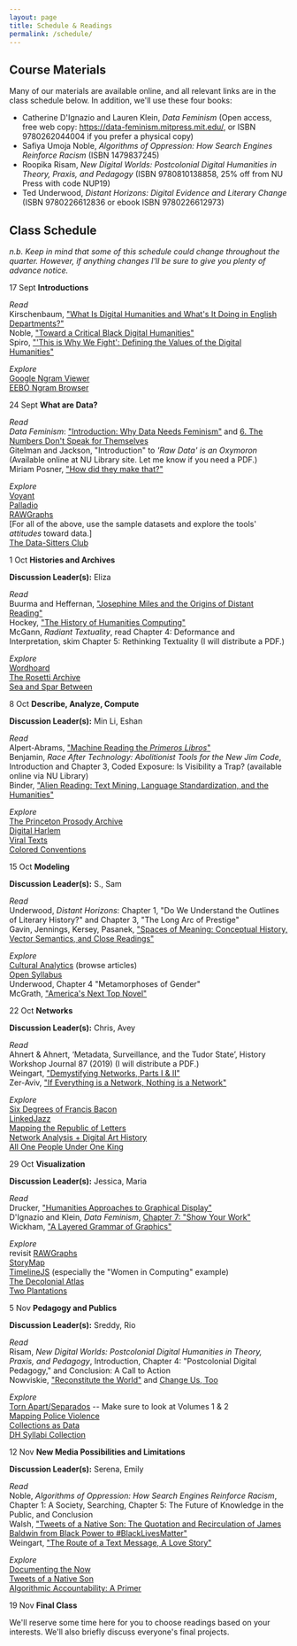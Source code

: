 ```yaml
---
layout: page
title: Schedule & Readings
permalink: /schedule/
---
```


## Course Materials

Many of our materials are available online, and all relevant links are in the class schedule below. In addition, we'll use these four books:

- Catherine D'Ignazio and Lauren Klein, *Data Feminism* (Open access, free web copy: https://data-feminism.mitpress.mit.edu/, or ISBN 9780262044004 if you prefer a physical copy)
- Safiya Umoja Noble, *Algorithms of Oppression: How Search Engines Reinforce Racism* (ISBN 1479837245)
- Roopika Risam, *New Digital Worlds: Postcolonial Digital Humanities in Theory, Praxis, and Pedagogy* (ISBN 9780810138858, 25% off from NU Press with code NUP19)
- Ted Underwood, *Distant Horizons: Digital Evidence and Literary Change* (ISBN 9780226612836 or ebook ISBN 9780226612973)


## Class Schedule

*n.b. Keep in mind that some of this schedule could change throughout the quarter. However, if anything changes I'll be sure to give you plenty of advance notice.*

17 Sept  **Introductions**

*Read*  
Kirschenbaum, ["What Is Digital Humanities and What's It Doing in English Departments?"](https://dhdebates.gc.cuny.edu/read/untitled-88c11800-9446-469b-a3be-3fdb36bfbd1e/section/f5640d43-b8eb-4d49-bc4b-eb31a16f3d06#ch01)  
Noble, ["Toward a Critical Black Digital Humanities"](https://dhdebates.gc.cuny.edu/read/untitled-f2acf72c-a469-49d8-be35-67f9ac1e3a60/section/5aafe7fe-db7e-4ec1-935f-09d8028a2687#ch02)  
Spiro, ["'This is Why We Fight': Defining the Values of the Digital Humanities"](https://dhdebates.gc.cuny.edu/read/untitled-88c11800-9446-469b-a3be-3fdb36bfbd1e/section/9e014167-c688-43ab-8b12-0f6746095335)  

*Explore*  
[Google Ngram Viewer](https://books.google.com/ngrams)  
[EEBO Ngram Browser](https://earlyprint.org/lab/tool_ngram_browser.html)  

24 Sept  **What are Data?**

*Read*  
*Data Feminism*: ["Introduction: Why Data Needs Feminism"](https://data-feminism.mitpress.mit.edu/pub/frfa9szd/release/3) and [6. The Numbers Don't Speak for Themselves](https://data-feminism.mitpress.mit.edu/pub/czq9dfs5/release/2)  
Gitelman and Jackson, "Introduction" to *'Raw Data' is an Oxymoron* (Available online at NU Library site. Let me know if you need a PDF.)  
Miriam Posner, ["How did they make that?"](http://miriamposner.com/blog/how-did-they-make-that/)  

*Explore*  
[Voyant](https://voyant-tools.org/)  
[Palladio](http://hdlab.stanford.edu/projects/palladio/)  
[RAWGraphs](https://rawgraphs.io/)  
[For all of the above, use the sample datasets and explore the tools' *attitudes* toward data.]  
[The Data-Sitters Club](https://datasittersclub.github.io/site/)  

1 Oct  **Histories and Archives**

**Discussion Leader(s):** Eliza

*Read*  
Buurma and Heffernan, ["Josephine Miles and the Origins of Distant Reading"](https://modernismmodernity.org/forums/posts/search-and-replace)  
Hockey, ["The History of Humanities Computing"](http://www.digitalhumanities.org/companion/view?docId=blackwell/9781405103213/9781405103213.xml&chunk.id=ss1-2-1)  
McGann, *Radiant Textuality*, read Chapter 4: Deformance and Interpretation, skim Chapter 5: Rethinking Textuality (I will distribute a PDF.)  

*Explore*  
[Wordhoard](http://wordhoard.northwestern.edu/userman/index.html)  
[The Rosetti Archive](http://www.rossettiarchive.org/index.html)  
[Sea and Spar Between](https://nickm.com/montfort_strickland/sea_and_spar_between/)  

8 Oct  **Describe, Analyze, Compute**  

**Discussion Leader(s):** Min Li, Eshan

*Read*  
Alpert-Abrams, ["Machine Reading the *Primeros Libros*"](http://www.digitalhumanities.org/dhq/vol/10/4/000268/000268.html)  
Benjamin, *Race After Technology: Abolitionist Tools for the New Jim Code*, Introduction and Chapter 3, Coded Exposure: Is Visibility a Trap? (available online via NU Library)  
Binder, ["Alien Reading: Text Mining, Language Standardization, and the Humanities"](https://dhdebates.gc.cuny.edu/read/untitled/section/4b276a04-c110-4cba-b93d-4ded8fcfafc9#ch18)  

*Explore*  
[The Princeton Prosody Archive](https://prosody.princeton.edu/)  
[Digital Harlem](http://digitalharlem.org/)  
[Viral Texts](https://viraltexts.org/)  
[Colored Conventions](https://coloredconventions.org/)  

15 Oct  **Modeling**

**Discussion Leader(s):** S., Sam

*Read*  
Underwood, *Distant Horizons*: Chapter 1, "Do We Understand the Outlines of Literary History?" and Chapter 3, "The Long Arc of Prestige"  
Gavin, Jennings, Kersey, Pasanek, ["Spaces of Meaning: Conceptual History, Vector Semantics, and Close Readings"](https://dhdebates.gc.cuny.edu/read/untitled-f2acf72c-a469-49d8-be35-67f9ac1e3a60/section/4ce82b33-120f-423f-ba4c-40620913b305)  
  
*Explore*  
[Cultural Analytics](https://culturalanalytics.org/) (browse articles)  
[Open Syllabus](https://opensyllabus.org/)  
Underwood, Chapter 4 "Metamorphoses of Gender"  
McGrath, ["America's Next Top Novel"](https://post45.org/2020/04/americas-next-top-novel/)  

22 Oct  **Networks**

**Discussion Leader(s):** Chris, Avey

*Read*  
Ahnert & Ahnert, ‘Metadata, Surveillance, and the Tudor State’, History Workshop Journal 87 (2019) (I will distribute a PDF.)  
Weingart, ["Demystifying Networks, Parts I & II"](http://journalofdigitalhumanities.org/1-1/demystifying-networks-by-scott-weingart/)  
Zer-Aviv, ["If Everything is a Network, Nothing is a Network"](https://visualisingadvocacy.org/node/739.html)  

*Explore*  
[Six Degrees of Francis Bacon](http://sixdegreesoffrancisbacon.com/)  
[LinkedJazz](https://linkedjazz.org/)  
[Mapping the Republic of Letters](http://republicofletters.stanford.edu/)  
[Network Analysis + Digital Art History](https://sites.haa.pitt.edu/na-dah/)  
[All One People Under One King](https://maevekane.net/wmq-uc/)

29 Oct  **Visualization**  

**Discussion Leader(s):** Jessica, Maria

*Read*  
Drucker, ["Humanities Approaches to Graphical Display"](http://digitalhumanities.org/dhq/vol/5/1/000091/000091.html)  
D'Ignazio and Klein, *Data Feminism*, [Chapter 7: "Show Your Work"](https://data-feminism.mitpress.mit.edu/pub/0vgzaln4/release/2)  
Wickham, ["A Layered Grammar of Graphics"](http://byrneslab.net/classes/biol607/readings/wickham_layered-grammar.pdf)  

*Explore*  
revisit [RAWGraphs](https://rawgraphs.io/)  
[StoryMap](https://storymap.knightlab.com/)  
[TimelineJS](https://timeline.knightlab.com/) (especially the "Women in Computing" example)  
[The Decolonial Atlas](https://decolonialatlas.wordpress.com/)  
[Two Plantations](http://twoplantations.com/)  

5 Nov  **Pedagogy and Publics**  

**Discussion Leader(s):** Sreddy, Rio

*Read*  
Risam, *New Digital Worlds: Postcolonial Digital Humanities in Theory, Praxis, and Pedagogy*, Introduction, Chapter 4: "Postcolonial Digital Pedagogy," and Conclusion: A Call to Action  
Nowviskie, ["Reconstitute the World"](http://nowviskie.org/2018/reconstitute-the-world/) and [Change Us, Too](http://nowviskie.org/2019/change-us-too/)  

*Explore*  
[Torn Apart/Separados](http://xpmethod.columbia.edu/torn-apart/volume/1/index) -- Make sure to look at Volumes 1 & 2  
[Mapping Police Violence](https://mappingpoliceviolence.org/)  
[Collections as Data](https://collectionsasdata.github.io/)  
[DH Syllabi Collection](/dh2020/credits)  
  
12 Nov  **New Media Possibilities and Limitations**

**Discussion Leader(s):** Serena, Emily

*Read*  
Noble, *Algorithms of Oppression: How Search Engines Reinforce Racism*, Chapter 1: A Society, Searching, Chapter 5: The Future of Knowledge in the Public, and Conclusion  
Walsh, ["Tweets of a Native Son: The Quotation and Recirculation of James Baldwin from Black Power to #BlackLivesMatter"](https://muse-jhu-edu.turing.library.northwestern.edu/article/704336)  
Weingart, ["The Route of a Text Message, A Love Story"](https://www.vice.com/en_us/article/kzdn8n/the-route-of-a-text-message-a-love-story)  

*Explore*  
[Documenting the Now](https://www.docnow.io/)  
[Tweets of a Native Son](https://tweetsofanativeson.com/)  
[Algorithmic Accountability: A Primer](https://datasociety.net/library/algorithmic-accountability-a-primer/)  

19 Nov  **Final Class**  
  
We'll reserve some time here for you to choose readings based on your interests. We'll also briefly discuss everyone's final projects.  

